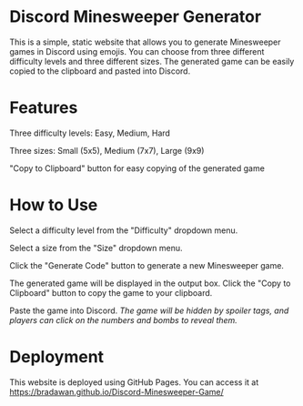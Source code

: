 # Discord Minesweeper Generator
This is a simple, static website that allows you to generate Minesweeper games in Discord using emojis. You can choose from three different difficulty levels and three different sizes. The generated game can be easily copied to the clipboard and pasted into Discord.

# Features
Three difficulty levels: Easy, Medium, Hard

Three sizes: Small (5x5), Medium (7x7), Large (9x9)

"Copy to Clipboard" button for easy copying of the generated game

# How to Use
Select a difficulty level from the "Difficulty" dropdown menu.

Select a size from the "Size" dropdown menu.

Click the "Generate Code" button to generate a new Minesweeper game.

The generated game will be displayed in the output box. Click the "Copy to Clipboard" button to copy the game to your clipboard.

Paste the game into Discord. _The game will be hidden by spoiler tags, and players can click on the numbers and bombs to reveal them._

# Deployment
This website is deployed using GitHub Pages. You can access it at https://bradawan.github.io/Discord-Minesweeper-Game/

